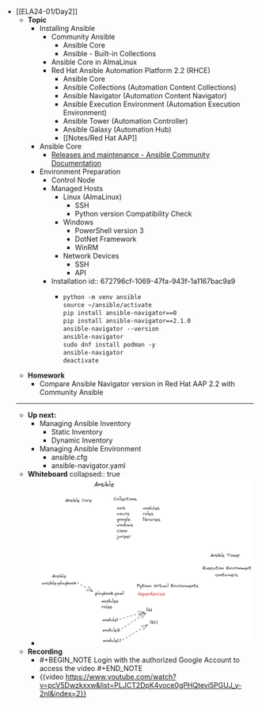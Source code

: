 - [[ELA24-01/Day2]]
	- **Topic**
		- Installing Ansible
			- Community Ansible
				- Ansible Core
				- Ansible - Built-in Collections
			- Ansible Core in AlmaLinux
			- Red Hat Ansible Automation Platform 2.2 (RHCE)
				- Ansible Core
				- Ansible Collections (Automation Content Collections)
				- Ansible Navigator (Automation Content Navigator)
				- Ansible Execution Environment (Automation Execution Environment)
				- Ansible Tower (Automation Controller)
				- Ansible Galaxy (Automation Hub)
				- [[Notes/Red Hat AAP]]
		- Ansible Core
			- [Releases and maintenance - Ansible Community Documentation](https://docs.ansible.com/ansible/latest/reference_appendices/release_and_maintenance.html)
		- Environment Preparation
			- Control Node
			- Managed Hosts
				- Linux (AlmaLinux)
					- SSH
					- Python version Compatibility Check
				- Windows
					- PowerShell version 3
					- DotNet Framework
					- WinRM
				- Network Devices
					- SSH
					- API
			- Installation
			  id:: 672796cf-1069-47fa-943f-1a1167bac9a9
				- ```shell
				  python -m venv ansible
				  source ~/ansible/activate
				  pip install ansible-navigator==0
				  pip install ansible-navigator==2.1.0
				  ansible-navigator --version
				  ansible-navigator
				  sudo dnf install podman -y
				  ansible-navigator
				  deactivate
				  ```
	- **Homework**
		- Compare Ansible Navigator version in Red Hat AAP 2.2 with Community Ansible
	- ---
	- **Up next:**
		- Managing Ansible Inventory
			- Static Inventory
			- Dynamic Inventory
		- Managing Ansible Environment
			- ansible.cfg
			- ansible-navigator.yaml
	- **Whiteboard**
	  collapsed:: true
		- ![image.png](../assets/image_1733588366171_0.png)
	- **Recording**
		- #+BEGIN_NOTE
		  Login with the authorized Google Account to access the video
		  #+END_NOTE
		- {{video https://www.youtube.com/watch?v=pcV5Dwzkxxw&list=PLJCT2DpK4voce0gPHQtevi5PGUJ_y-2nl&index=2}}